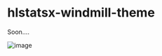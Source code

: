 # hlstatsx-windmill-theme

Soon....

![image](https://github.com/user-attachments/assets/64f28a29-bde3-4cf6-9b81-50c2bde87e6a)
